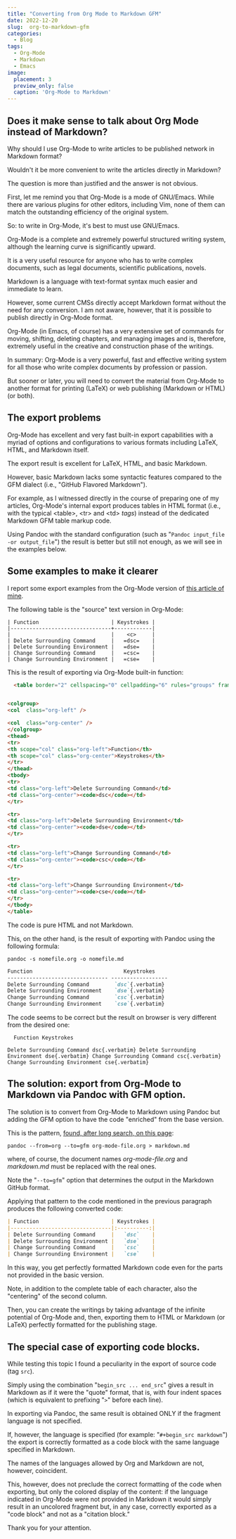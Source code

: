 ```yaml
---
title: "Converting from Org Mode to Markdown GFM"
date: 2022-12-20
slug:  org-to-markdown-gfm
categories:
  - Blog
tags:
  - Org-Mode
  - Markdown
  - Emacs
image:
  placement: 3
  preview_only: false 
  caption: 'Org-Mode to Markdown'
---
```




## Does it make sense to talk about Org Mode instead of Markdown?

Why should I use Org-Mode to write articles to be published network in
Markdown format?

Wouldn't it be more convenient to write the articles directly in
Markdown?

The question is more than justified and the answer is not obvious.

First, let me remind you that Org-Mode is a mode of GNU/Emacs. While
there are various plugins for other editors, including Vim, none of them
can match the outstanding efficiency of the original system.

So: to write in Org-Mode, it's best to must use GNU/Emacs.

Org-Mode is a complete and extremely powerful structured writing system,
although the learning curve is significantly upward.

It is a very useful resource for anyone who has to write complex
documents, such as legal documents, scientific publications, novels.

Markdown is a language with text-format syntax much easier and immediate
to learn.

However, some current CMSs directly accept Markdown format without the
need for any conversion. I am not aware, however, that it is possible to
publish directly in Org-Mode format.

Org-Mode (in Emacs, of course) has a very extensive set of commands for
moving, shifting, deleting chapters, and managing images and is,
therefore, extremely useful in the creative and construction phase of
the writings.

In summary: Org-Mode is a very powerful, fast and effective writing
system for all those who write complex documents by profession or
passion.

But sooner or later, you will need to convert the material from Org-Mode
to another format for printing (LaTeX) or web publishing (Markdown or
HTML) (or both).

## The export problems

Org-Mode has excellent and very fast built-in export capabilities with a
myriad of options and configurations to various formats including LaTeX,
HTML, and Markdown itself.

The export result is excellent for LaTeX, HTML, and basic Markdown.

However, basic Markdown lacks some syntactic features compared to the
GFM dialect (i.e., "GitHub Flavored Markdown").

For example, as I witnessed directly in the course of preparing one of
my articles, Org-Mode's internal export produces tables in HTML format
(i.e., with the typical \<table\>, \<tr\> and \<td\> *tags*) instead of
the dedicated Markdown GFM table markup code.

Using Pandoc with the standard configuration (such as
"`Pandoc input_file -or output_file`") the result is better but still
not enough, as we will see in the examples below.
## Some examples to make it clearer

I report some export examples from the Org-Mode version of [this article
of mine](https://francopasut.netlify.app/it/post/vim_vimtex_surround/).

The following table is the "source" text version in Org-Mode:

``` shell
| Function                       | Keystrokes |
|--------------------------------+------------|
|                                |    <c>     |
| Delete Surrounding Command     |   =dsc=    |
| Delete Surrounding Environment |   =dse=    |
| Change Surrounding Command     |   =csc=    |
| Change Surrounding Environment |   =cse=    |
```

This is the result of exporting via Org-Mode built-in function:

``` html
  <table border="2" cellspacing="0" cellpadding="6" rules="groups" frame="hsides">


<colgroup>
<col  class="org-left" />

<col  class="org-center" />
</colgroup>
<thead>
<tr>
<th scope="col" class="org-left">Function</th>
<th scope="col" class="org-center">Keystrokes</th>
</tr>
</thead>
<tbody>
<tr>
<td class="org-left">Delete Surrounding Command</td>
<td class="org-center"><code>dsc</code></td>
</tr>

<tr>
<td class="org-left">Delete Surrounding Environment</td>
<td class="org-center"><code>dse</code></td>
</tr>

<tr>
<td class="org-left">Change Surrounding Command</td>
<td class="org-center"><code>csc</code></td>
</tr>

<tr>
<td class="org-left">Change Surrounding Environment</td>
<td class="org-center"><code>cse</code></td>
</tr>
</tbody>
</table>
```

The code is pure HTML and not Markdown.

This, on the other hand, is the result of exporting with Pandoc using
the following formula:

``` shell
pandoc -s nomefile.org -o nomefile.md
```

``` markdown
Function                             Keystrokes
-------------------------------- ------------------
Delete Surrounding Command        `dsc`{.verbatim}
Delete Surrounding Environment    `dse`{.verbatim}
Change Surrounding Command        `csc`{.verbatim}
Change Surrounding Environment    `cse`{.verbatim}
```

The code seems to be correct but the result on browser is very different
from the desired one:

``` shell
  Function Keystrokes

Delete Surrounding Command dsc{.verbatim} Delete Surrounding Environment dse{.verbatim} Change Surrounding Command csc{.verbatim} Change Surrounding Environment cse{.verbatim}
```

## The solution: export from Org-Mode to Markdown via Pandoc with GFM option.

The solution is to convert from Org-Mode to Markdown using Pandoc but
adding the GFM option to have the code "enriched" from the base version.

This is the pattern, [found, after long search, on this
page](https://eengstrom.github.io/musings/convert-org-mode-to-markdown):

``` shell
pandoc --from=org --to=gfm org-mode-file.org > markdown.md
```

where, of course, the document names *org-mode-file.org* and
*markdown.md* must be replaced with the real ones.

Note the "`--to=gfm`" option that determines the output in the Markdown
GitHub format.

Applying that pattern to the code mentioned in the previous paragraph
produces the following converted code:

``` markdown
| Function                       | Keystrokes |
|--------------------------------|:----------:|
| Delete Surrounding Command     |   `dsc`    |
| Delete Surrounding Environment |   `dse`    |
| Change Surrounding Command     |   `csc`    |
| Change Surrounding Environment |   `cse`    |
```

In this way, you get perfectly formatted Markdown code even for the
parts not provided in the basic version.

Note, in addition to the complete table of each character, also the
"centering" of the second column.

Then, you can create the writings by taking advantage of the infinite
potential of Org-Mode and, then, exporting them to HTML or Markdown (or
LaTeX) perfectly formatted for the publishing stage.

## The special case of exporting code blocks.

While testing this topic I found a peculiarity in the export of source
code (tag `src`).

Simply using the combination "`begin_src ... end_src`" gives a result in
Markdown as if it were the "quote" format, that is, with four indent
spaces (which is equivalent to prefixing "`>`" before each line).

In exporting via Pandoc, the same result is obtained ONLY if the
fragment language is not specified.

If, however, the language is specified (for example:
"`#+begin_src markdown`") the export is correctly formatted as a code
block with the same language specified in Markdown.

The names of the languages allowed by Org and Markdown are not, however,
coincident.

This, however, does not preclude the correct formatting of the code when
exporting, but only the colored display of the content: if the language
indicated in Org-Mode were not provided in Markdown it would simply
result in an uncolored fragment but, in any case, correctly exported as
a "code block" and not as a "citation block."

Thank you for your attention.
